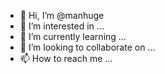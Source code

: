 - 👋 Hi, I’m @manhuge
- 👀 I’m interested in ...
- 🌱 I’m currently learning ...
- 💞️ I’m looking to collaborate on ...
- 📫 How to reach me ...

<!---
manhuge/manhuge is a ✨ special ✨ repository because its `README.md` (this file) appears on your GitHub profile.
You can click the Preview link to take a look at your changes.
--->
